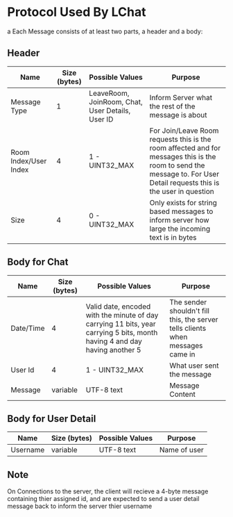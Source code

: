 # Protocol Used By LChat
a
Each Message consists of at least two parts, a header and a body:

## Header

|Name|Size (bytes)|Possible Values|Purpose|
|---|---|---|---|
|Message Type| 1 |LeaveRoom, JoinRoom, Chat, User Details, User ID|Inform Server what the rest of the message is about
|Room Index/User Index|4|1 - UINT32_MAX|For Join/Leave Room requests this is the room affected and for messages this is the room to send the message to. For User Detail requests this is the user in question
|Size|4|0 - UINT32_MAX|Only exists for string based messages to inform server how large the incoming text is in bytes

## Body for Chat
|Name|Size (bytes)|Possible Values|Purpose|
|---|---|---|---|
|Date/Time|4|Valid date, encoded with the minute of day carrying 11 bits, year carrying 5 bits, month having 4 and day having another 5|The sender shouldn't fill this, the server tells clients when messages came in|
|User Id|4|1 - UINT32_MAX|What user sent the message|
|Message|variable|UTF-8 text|Message Content|

## Body for User Detail
|Name|Size (bytes)|Possible Values|Purpose|
|---|---|---|---|
|Username|variable|UTF-8 text|Name of user|

## Note
On Connections to the server, the client will recieve a 4-byte message containing thier assigned id, and are expected to send a user detail message back to inform the server thier username
